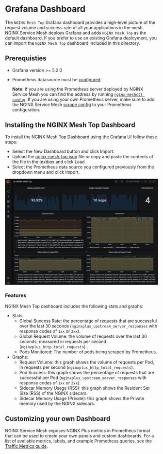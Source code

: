 # Grafana Dashboard

The `NGINX Mesh Top` Grafana dashboard provides a high-level picture
of the request volume and success rate of all your applications in the mesh.
NGINX Service Mesh deploys Grafana and adds `NGINX Mesh Top` as the
default dashboard. If you prefer to use an existing Grafana deployment, you can import
the `NGINX Mesh Top` dashboard included in this directory. 

## Prerequisties
- Grafana version >= 5.2.0
- Prometheus datasource must be
  [configured](https://prometheus.io/docs/visualization/grafana/#creating-a-prometheus-data-source).
  
  **Note:** If you are using the Prometheus server deployed by NGINX Service Mesh you can
  find the address by running [`nginx-meshctl
  config`](https://docs.nginx.com/nginx-service-mesh/reference/nginx-meshctl/#usage).
  If you are using your own Prometheus server, make sure to add the NGINX
  Service Mesh [scrape config](../prometheus/README.md) to your
  Prometheus configuration.
 

## Installing the NGINX Mesh Top Dashboard

To install the NGINX Mesh Top Dashboard using the Grafana UI follow these steps:
- Select the New Dashboard button and click Import.
- Upload the [nginx-mesh-top.json](nginx-mesh-top.json) file or copy and paste the contents of the file in the textbox and click Load.
- Select the Prometheus data source you configured previously from the dropdown
  menu and click Import.

![nginx-mesh-top](dashboard.png)


### Features
NGINX Mesh Top dashboard includes the following stats and graphs:

- Stats:
  - Global Success Rate: the percentage of requests that are successful over
    the last 30 seconds (`nginxplus_upstream_server_responses` with response codes of `1xx` or `2xx`).
  - Global Request Volume: the volume of requests over the last 30 seconds,
    measured in requests per second (`nginxplus_http_total_requests`) . 
  - Pods Monitored: The number of pods being scraped by Prometheus.
- Graphs:
  - Request Volume: this graph shows the volume of requests per Pod, in
    requests per second (`nginxplus_http_total_requests`).
  - Pod Success:  this graph shows the percentage of requests that are
    successful per Pod (`nginxplus_upstream_server_responses` with response codes of
    `1xx` or `2xx`).
  - Sidecar Memory Usage (RSS): this graph shows the Resident Set Size (RSS) of the NGINX sidecars.
  - Sidecar Memory Usage (Private): this graph shows the Private memory used by the NGINX sidecars.


## Customizing your own Dashboard

NGINX Service Mesh exposes NGINX Plus metrics in Prometheus format that can be used to
create your own panels and custom dashboards. For a list of available metrics, labels,
and example Prometheus queries, see the [Traffic Metrics
guide](https://docs.nginx.com/nginx-service-mesh/guides/traffic-metrics/).
